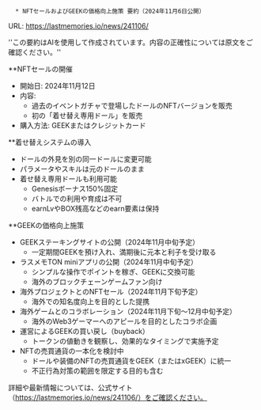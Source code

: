 
      * NFTセールおよびGEEKの価格向上施策 要約（2024年11月6日公開）
URL: https://lastmemories.io/news/241106/

''この要約はAIを使用して作成されています。内容の正確性については原文をご確認ください。''

**NFTセールの開催
- 開始日: 2024年11月12日
- 内容:
  - 過去のイベントガチャで登場したドールのNFTバージョンを販売
  - 初の「着せ替え専用ドール」を販売
- 購入方法: GEEKまたはクレジットカード

**着せ替えシステムの導入
- ドールの外見を別の同一ドールに変更可能
- パラメータやスキルは元のドールのまま
- 着せ替え専用ドールも利用可能
  - Genesisボーナス150%固定
  - バトルでの利用や育成は不可
  - earnLvやBOX残高などのearn要素は保持

**GEEKの価格向上施策
- GEEKステーキングサイトの公開（2024年11月中旬予定）
  - 一定期間GEEKを預け入れ、満期後に元本と利子を受け取る
- ラスメモTON miniアプリの公開（2024年11月中旬予定）
  - シンプルな操作でポイントを稼ぎ、GEEKに交換可能
  - 海外のブロックチェーンゲームファン向け
- 海外プロジェクトとのNFTセール（2024年11月下旬予定）
  - 海外での知名度向上を目的とした提携
- 海外ゲームとのコラボレーション（2024年11月下旬〜12月中旬予定）
  - 海外のWeb3ゲーマーへのアピールを目的としたコラボ企画
- 運営によるGEEKの買い戻し（buyback）
  - トークンの値動きを観察し、効果的なタイミングで実施予定
- NFTの売買通貨の一本化を検討中
  - ドールや装備のNFTの売買通貨をGEEK（またはxGEEK）に統一
  - 不正行為対策の範囲を限定する目的も含む

詳細や最新情報については、公式サイト（https://lastmemories.io/news/241106/）をご確認ください。    